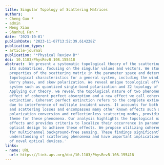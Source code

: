 ```yaml
---
title: Singular Topology of Scattering Matrices
authors:
- Cheng Guo *
- admin
- Meng Xiao
- Shanhui Fan *
date: '2023-10-01'
publishDate: '2023-11-07T13:52:39.614228Z'
publication_types:
- article-journal
publication: '*Physical Review B*'
doi: 10.1103/PhysRevB.108.155418
abstract: 'We present a systematic topological theory of the scattering matrix and
  its submatrices, focusing on the singular values and vectors. We study the topological
  properties of the scattering matrix in the parameter space and determine a set of
  topological characteristics for a general system, including the winding number,
  Berry phase, and skew polarization. We reveal unique topological effects for a reciprocal
  system such as quantized single-band polarization and Z2 topology of Takagi vectors.
  Applying our theory, we reveal the topological nature of two phenomena: the well-known
  effect of coherent perfect absorption and a new effect we call coherent perfect
  extinction. Coherent perfect extinction refers to the complete extinction of light
  due to interference of multiple incident waves. It accounts for both absorption
  and scattering losses and encompasses many other known effects such as complete
  polarization conversion and reflectionless scattering modes, providing a unifying
  theme for these phenomena. Our analysis highlights the topological nature of these
  effects and provides criteria to localize their occurrence in parameter space, facilitating
  optical design to achieve these effects. We propose utilizing coherent perfect extinction
  for multichannel background-free sensing. These findings significantly advance our
  understanding of scattering phenomena and have important implications for the development
  of novel optical devices.'
links:
- name: URL
  url: https://link.aps.org/doi/10.1103/PhysRevB.108.155418
---
```

